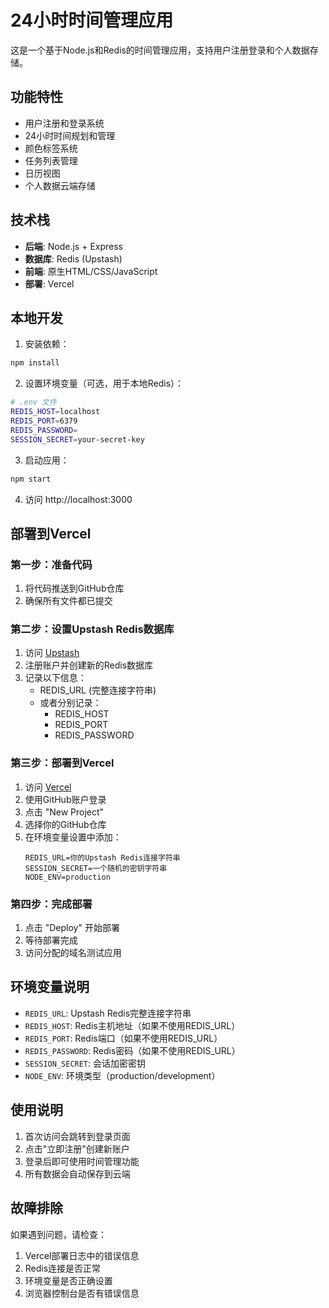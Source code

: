 # 24小时时间管理应用

这是一个基于Node.js和Redis的时间管理应用，支持用户注册登录和个人数据存储。

## 功能特性

- 用户注册和登录系统
- 24小时时间规划和管理
- 颜色标签系统
- 任务列表管理
- 日历视图
- 个人数据云端存储

## 技术栈

- **后端**: Node.js + Express
- **数据库**: Redis (Upstash)
- **前端**: 原生HTML/CSS/JavaScript
- **部署**: Vercel

## 本地开发

1. 安装依赖：
```bash
npm install
```

2. 设置环境变量（可选，用于本地Redis）：
```bash
# .env 文件
REDIS_HOST=localhost
REDIS_PORT=6379
REDIS_PASSWORD=
SESSION_SECRET=your-secret-key
```

3. 启动应用：
```bash
npm start
```

4. 访问 http://localhost:3000

## 部署到Vercel

### 第一步：准备代码

1. 将代码推送到GitHub仓库
2. 确保所有文件都已提交

### 第二步：设置Upstash Redis数据库

1. 访问 [Upstash](https://upstash.com/)
2. 注册账户并创建新的Redis数据库
3. 记录以下信息：
   - REDIS_URL (完整连接字符串)
   - 或者分别记录：
     - REDIS_HOST
     - REDIS_PORT  
     - REDIS_PASSWORD

### 第三步：部署到Vercel

1. 访问 [Vercel](https://vercel.com/)
2. 使用GitHub账户登录
3. 点击 "New Project"
4. 选择你的GitHub仓库
5. 在环境变量设置中添加：
   ```
   REDIS_URL=你的Upstash Redis连接字符串
   SESSION_SECRET=一个随机的密钥字符串
   NODE_ENV=production
   ```

### 第四步：完成部署

1. 点击 "Deploy" 开始部署
2. 等待部署完成
3. 访问分配的域名测试应用

## 环境变量说明

- `REDIS_URL`: Upstash Redis完整连接字符串
- `REDIS_HOST`: Redis主机地址（如果不使用REDIS_URL）
- `REDIS_PORT`: Redis端口（如果不使用REDIS_URL）
- `REDIS_PASSWORD`: Redis密码（如果不使用REDIS_URL）
- `SESSION_SECRET`: 会话加密密钥
- `NODE_ENV`: 环境类型（production/development）

## 使用说明

1. 首次访问会跳转到登录页面
2. 点击"立即注册"创建新账户
3. 登录后即可使用时间管理功能
4. 所有数据会自动保存到云端

## 故障排除

如果遇到问题，请检查：

1. Vercel部署日志中的错误信息
2. Redis连接是否正常
3. 环境变量是否正确设置
4. 浏览器控制台是否有错误信息
